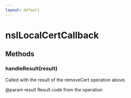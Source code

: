 ```yaml
---
layout: default
---
```


# nsILocalCertCallback #

## Methods ##

### handleResult(result) ###
  
Called with the result of the removeCert operation above.  
  
@param result Result code from the operation  
  
